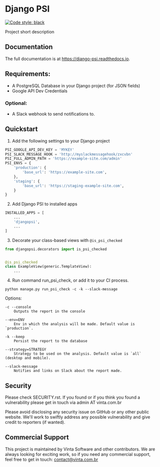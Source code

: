 # Django PSI

[![Code style: black](https://img.shields.io/badge/code%20style-black-000000.svg)](https://github.com/psf/black)

Project short description

## Documentation
The full documentation is at https://django-psi.readthedocs.io.

## Requirements:
- A PostgreSQL Database in your Django project (for JSON fields)
- Google API Dev Credentials

### Optional:
- A Slack webhook to send notifications to.

## Quickstart

1. Add the following settings to your Django project
```python
PSI_GOOGLE_API_DEV_KEY = 'MYKEY'
PSI_SLACK_MESSAGE_HOOK = 'http://myslackmessagehook/zxcvbn'
PSI_FULL_ADMIN_PATH = 'https://example-site.com/admin'
PSI_ENVS = {
    'production': {
        'base_url': 'https://example-site.com',
    },
    'staging': {
        'base_url': 'https://staging-example-site.com',
    }
}
```

2. Add Django PSI to installed apps

```python
INSTALLED_APPS = [
    ...
    'djangopsi',
    ...
]
```

3. Decorate your class-based views with `@is_psi_checked`

```python
from djangopsi.decorators import is_psi_checked


@is_psi_checked
class ExampleView(generic.TemplateView):
    ...
```

4. Run command run_psi_check, or add it to your CI process.

`python manage.py run_psi_check -c -k --slack-message`

Options:

```
-c --console
    Outputs the report in the console

--env=ENV
    Env in which the analysis will be made. Default value is `production`.

-k --keep
    Persist the report to the database

--strategy=STRATEGY
    Strategy to be used on the analysis. Default value is `all` (desktop and mobile).

--slack-message
    Notifies and links on Slack about the report made.
```

## Security

Please check SECURITY.rst. If you found or if you think you found a vulnerability please get in touch via admin AT vinta.com.br

Please avoid disclosing any security issue on GitHub or any other public website. We'll work to swiftly address any possible vulnerability and give credit to reporters (if wanted).

## Commercial Support

This project is maintained by Vinta Software and other contributors. We are always looking for exciting work, so if you need any commercial support, feel free to get in touch: contact@vinta.com.br